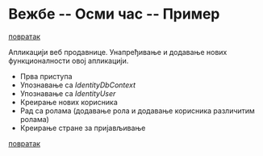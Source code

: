 # Вежбе -- Осми час -- Пример

[повратак](../../README.md)

Aпликацији веб продавнице. Унапређивање и додавање нових функционалности овој апликацији.

* Прва приступа
* Упознавање са _IdentityDbContext_
* Упознавање са _IdentityUser_
* Креирање нових корисника
* Рад са ролама (додавање рола и додавање корисника различитим ролама)
* Креирање стране за пријављивање

[повратак](../../README.md)
